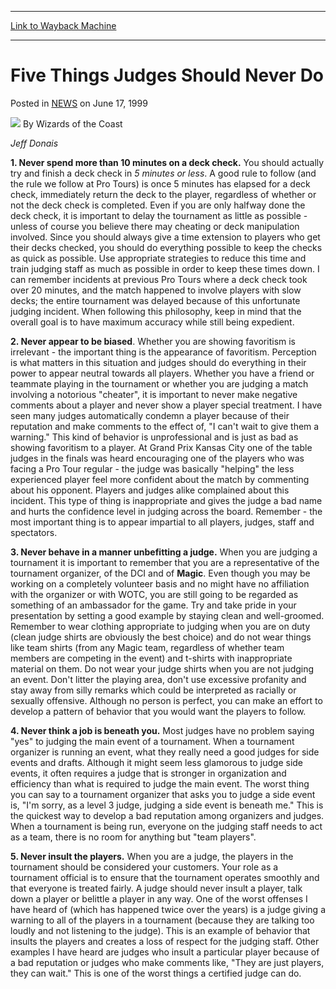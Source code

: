 
---
[Link to Wayback Machine](https://web.archive.org/web/20210501184727/https://magic.wizards.com/en/articles/archive/five-things-judges-should-never-do-1999-06-17)

[_metadata_:author]:- "Wizards of the Coast"
[_metadata_:description]:- "Jeff Donais 1. Never spend more than 10 minutes on a deck check. You should actually try and finish a deck check in 5 minutes or less. A good rule to follow (and the rule we follow at Pro Tours) is once 5 minutes has elapsed for a deck check, immediately return the deck to the player, regardless of whether or not the deck check is completed. Even if you are only halfway done"
[_metadata_:generator]:- "Drupal 7 (http://drupal.org)"
[_metadata_:node]:- "938311"
[_metadata_:publish_date]:- "1999-06-17"
[_metadata_:source]:- "div-main-content"
[_metadata_:title]:- "Five Things Judges Should Never Do"
[_metadata_:wayback_capture_timestamp]:- "2021-05-01 18:47:27"
[_metadata_:wayback_raw_url]:- "https://web.archive.org/web/20210501184727id_/https://magic.wizards.com/en/articles/archive/five-things-judges-should-never-do-1999-06-17"
[_metadata_:wayback_url]:- "https://magic.wizards.com/en/articles/archive/five-things-judges-should-never-do-1999-06-17"
---


Five Things Judges Should Never Do
==================================



 Posted in [NEWS](/en/articles?source=MX_Nav2020)
 on June 17, 1999 






![](https://media.magic.wizards.com/styles/auth_small/public/images/person/wizards_author.jpg)
By Wizards of the Coast











*Jeff Donais*


**1. Never spend more than 10 minutes on a deck check.** You should actually try and finish a deck check in *5 minutes or less*. A good rule to follow (and the rule we follow at Pro Tours) is once 5 minutes has elapsed for a deck check, immediately return the deck to the player, regardless of whether or not the deck check is completed. Even if you are only halfway done the deck check, it is important to delay the tournament as little as possible - unless of course you believe there may cheating or deck manipulation involved. Since you should always give a time extension to players who get their decks checked, you should do everything possible to keep the checks as quick as possible. Use appropriate strategies to reduce this time and train judging staff as much as possible in order to keep these times down. I can remember incidents at previous Pro Tours where a deck check took over 20 minutes, and the match happened to involve players with slow decks; the entire tournament was delayed because of this unfortunate judging incident. When following this philosophy, keep in mind that the overall goal is to have maximum accuracy while still being expedient.


**2. Never appear to be biased**. Whether you are showing favoritism is irrelevant - the important thing is the appearance of favoritism. Perception is what matters in this situation and judges should do everything in their power to appear neutral towards all players. Whether you have a friend or teammate playing in the tournament or whether you are judging a match involving a notorious "cheater", it is important to never make negative comments about a player and never show a player special treatment. I have seen many judges automatically condemn a player because of their reputation and make comments to the effect of, "I can't wait to give them a warning." This kind of behavior is unprofessional and is just as bad as showing favoritism to a player. At Grand Prix Kansas City one of the table judges in the finals was heard encouraging one of the players who was facing a Pro Tour regular - the judge was basically "helping" the less experienced player feel more confident about the match by commenting about his opponent. Players and judges alike complained about this incident. This type of thing is inappropriate and gives the judge a bad name and hurts the confidence level in judging across the board. Remember - the most important thing is to appear impartial to all players, judges, staff and spectators.


**3. Never behave in a manner unbefitting a judge.** When you are judging a tournament it is important to remember that you are a representative of the tournament organizer, of the DCI and of **Magic**. Even though you may be working on a completely volunteer basis and no might have no affiliation with the organizer or with WOTC, you are still going to be regarded as something of an ambassador for the game. Try and take pride in your presentation by setting a good example by staying clean and well-groomed. Remember to wear clothing appropriate to judging when you are on duty (clean judge shirts are obviously the best choice) and do not wear things like team shirts (from any Magic team, regardless of whether team members are competing in the event) and t-shirts with inappropriate material on them. Do not wear your judge shirts when you are not judging an event. Don't litter the playing area, don't use excessive profanity and stay away from silly remarks which could be interpreted as racially or sexually offensive. Although no person is perfect, you can make an effort to develop a pattern of behavior that you would want the players to follow.


**4. Never think a job is beneath you.** Most judges have no problem saying "yes" to judging the main event of a tournament. When a tournament organizer is running an event, what they really need a good judges for side events and drafts. Although it might seem less glamorous to judge side events, it often requires a judge that is stronger in organization and efficiency than what is required to judge the main event. The worst thing you can say to a tournament organizer that asks you to judge a side event is, "I'm sorry, as a level 3 judge, judging a side event is beneath me." This is the quickest way to develop a bad reputation among organizers and judges. When a tournament is being run, everyone on the judging staff needs to act as a team, there is no room for anything but "team players".


**5. Never insult the players.** When you are a judge, the players in the tournament should be considered your customers. Your role as a tournament official is to ensure that the tournament operates smoothly and that everyone is treated fairly. A judge should never insult a player, talk down a player or belittle a player in any way. One of the worst offenses I have heard of (which has happened twice over the years) is a judge giving a warning to all of the players in a tournament (because they are talking too loudly and not listening to the judge). This is an example of behavior that insults the players and creates a loss of respect for the judging staff. Other examples I have heard are judges who insult a particular player because of a bad reputation or judges who make comments like, "They are just players, they can wait." This is one of the worst things a certified judge can do.







